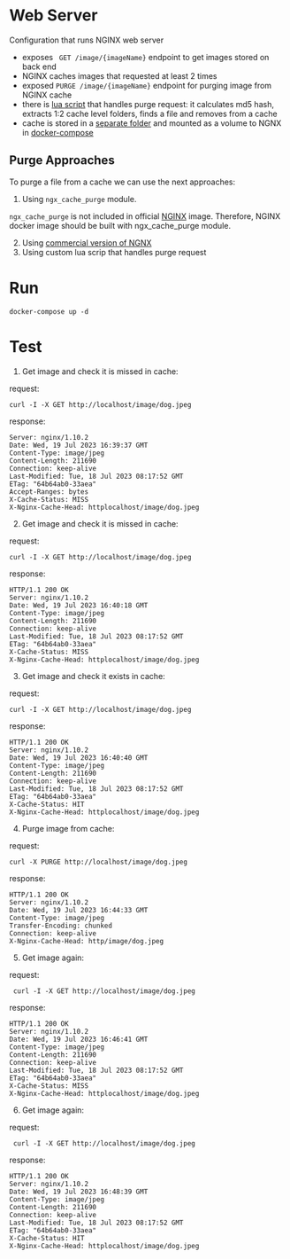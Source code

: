 # Web Server
Configuration that runs NGINX web server
- exposes ` GET /image/{imageName}` endpoint to get images stored on back end
- NGINX caches images that requested at least 2 times
- exposed `PURGE /image/{imageName}` endpoint for purging image from NGINX cache
- there is [lua script](./sripts.lua) that handles purge request: it calculates md5 hash, extracts 1:2 cache level folders, finds a file and removes from a cache
- cache is stored in a [separate folder](./cache) and mounted as a volume to NGNX in [docker-compose](./docker-compose.yml)

## Purge Approaches
To purge a file from a cache we can use the next approaches:
1. Using `ngx_cache_purge` module.

`ngx_cache_purge` is not included in official [NGINX](https://hub.docker.com/_/nginx) image. Therefore, NGINX docker
image should be built with ngx_cache_purge module.

2. Using [commercial version of NGNX](https://docs.nginx.com/nginx/)
3. Using custom lua scrip that handles purge request


# Run
```shell
docker-compose up -d
```

# Test

1. Get image and check it is missed in cache:

request:
```shell
curl -I -X GET http://localhost/image/dog.jpeg
```

response:
```
Server: nginx/1.10.2
Date: Wed, 19 Jul 2023 16:39:37 GMT
Content-Type: image/jpeg
Content-Length: 211690
Connection: keep-alive
Last-Modified: Tue, 18 Jul 2023 08:17:52 GMT
ETag: "64b64ab0-33aea"
Accept-Ranges: bytes
X-Cache-Status: MISS
X-Nginx-Cache-Head: httplocalhost/image/dog.jpeg
```

2. Get image and check it is missed in cache:

request:
```shell
curl -I -X GET http://localhost/image/dog.jpeg
```

response:
```
HTTP/1.1 200 OK
Server: nginx/1.10.2
Date: Wed, 19 Jul 2023 16:40:18 GMT
Content-Type: image/jpeg
Content-Length: 211690
Connection: keep-alive
Last-Modified: Tue, 18 Jul 2023 08:17:52 GMT
ETag: "64b64ab0-33aea"
X-Cache-Status: MISS
X-Nginx-Cache-Head: httplocalhost/image/dog.jpeg
```

3. Get image and check it exists in cache:

request:
```shell
curl -I -X GET http://localhost/image/dog.jpeg
```

response:
```
HTTP/1.1 200 OK
Server: nginx/1.10.2
Date: Wed, 19 Jul 2023 16:40:40 GMT
Content-Type: image/jpeg
Content-Length: 211690
Connection: keep-alive
Last-Modified: Tue, 18 Jul 2023 08:17:52 GMT
ETag: "64b64ab0-33aea"
X-Cache-Status: HIT
X-Nginx-Cache-Head: httplocalhost/image/dog.jpeg
```

4. Purge image from cache:

request:
```shell
curl -X PURGE http://localhost/image/dog.jpeg
```

response:
```
HTTP/1.1 200 OK
Server: nginx/1.10.2
Date: Wed, 19 Jul 2023 16:44:33 GMT
Content-Type: image/jpeg
Transfer-Encoding: chunked
Connection: keep-alive
X-Nginx-Cache-Head: http/image/dog.jpeg
```

5. Get image again:

request:
```shell
 curl -I -X GET http://localhost/image/dog.jpeg
```

response:
```
HTTP/1.1 200 OK
Server: nginx/1.10.2
Date: Wed, 19 Jul 2023 16:46:41 GMT
Content-Type: image/jpeg
Content-Length: 211690
Connection: keep-alive
Last-Modified: Tue, 18 Jul 2023 08:17:52 GMT
ETag: "64b64ab0-33aea"
X-Cache-Status: MISS
X-Nginx-Cache-Head: httplocalhost/image/dog.jpeg
```

6. Get image again:

request:
```shell
 curl -I -X GET http://localhost/image/dog.jpeg
```

response:
```
HTTP/1.1 200 OK
Server: nginx/1.10.2
Date: Wed, 19 Jul 2023 16:48:39 GMT
Content-Type: image/jpeg
Content-Length: 211690
Connection: keep-alive
Last-Modified: Tue, 18 Jul 2023 08:17:52 GMT
ETag: "64b64ab0-33aea"
X-Cache-Status: HIT
X-Nginx-Cache-Head: httplocalhost/image/dog.jpeg
```
